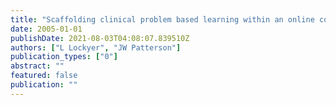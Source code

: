 ```yaml
---
title: "Scaffolding clinical problem based learning within an online collaborative environment"
date: 2005-01-01
publishDate: 2021-08-03T04:08:07.839510Z
authors: ["L Lockyer", "JW Patterson"]
publication_types: ["0"]
abstract: ""
featured: false
publication: ""
---
```


